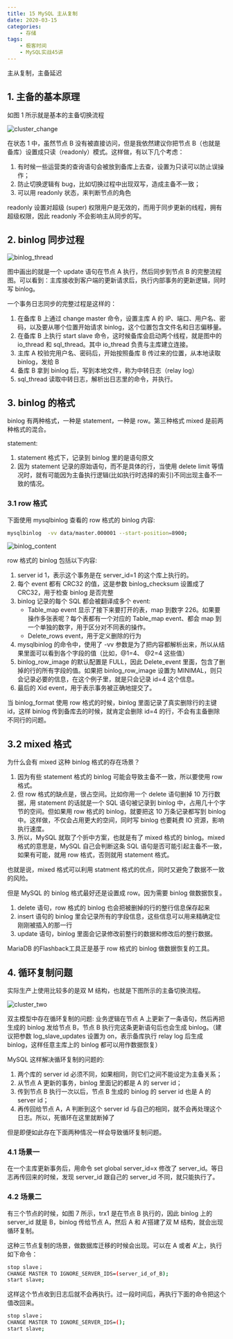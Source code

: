 ```yaml
---
title: 15 MySQL 主从复制
date: 2020-03-15
categories:
    - 存储
tags:
    - 极客时间
    - MySQL实战45讲
---
```


主从复制，主备延迟
<!-- more -->


## 1. 主备的基本原理
如图 1 所示就是基本的主备切换流程

![cluster_change](/images/mysql/MySQL45讲/cluster_change.png)

在状态 1 中，虽然节点 B 没有被直接访问，但是我依然建议你把节点 B（也就是备库）设置成只读（readonly）模式。这样做，有以下几个考虑：
1. 有时候一些运营类的查询语句会被放到备库上去查，设置为只读可以防止误操作；
2. 防止切换逻辑有 bug，比如切换过程中出现双写，造成主备不一致；
3. 可以用 readonly 状态，来判断节点的角色

readonly 设置对超级 (super) 权限用户是无效的，而用于同步更新的线程，拥有超级权限，因此 readonly 不会影响主从同步的写。

## 2. binlog 同步过程
![binlog_thread](/images/mysql/MySQL45讲/binlog_thread.png)

图中画出的就是一个 update 语句在节点 A 执行，然后同步到节点 B 的完整流程图。可以看到：主库接收到客户端的更新请求后，执行内部事务的更新逻辑，同时写 binlog。

一个事务日志同步的完整过程是这样的：
1. 在备库 B 上通过 change master 命令，设置主库 A 的 IP、端口、用户名、密码，以及要从哪个位置开始请求 binlog，这个位置包含文件名和日志偏移量。
2. 在备库 B 上执行 start slave 命令，这时候备库会启动两个线程，就是图中的 io_thread 和 sql_thread。其中 io_thread 负责与主库建立连接。
3. 主库 A 校验完用户名、密码后，开始按照备库 B 传过来的位置，从本地读取 binlog，发给 B
4. 备库 B 拿到 binlog 后，写到本地文件，称为中转日志（relay log）
5. sql_thread 读取中转日志，解析出日志里的命令，并执行。

## 3. binlog 的格式
binlog 有两种格式，一种是 statement，一种是 row。第三种格式 mixed 是前两种格式的混合。

statement:
1. statement 格式下，记录到 binlog 里的是语句原文
2. 因为 statement 记录的原始语句，而不是具体的行，当使用 delete limit 等情况时，就有可能因为主备执行逻辑(比如执行时选择的索引)不同出现主备不一致的情况。

### 3.1 row 格式
下面使用 mysqlbinlog 查看的 row 格式的 binlog 内容:

```bash 
mysqlbinlog  -vv data/master.000001 --start-position=8900;
```

![binlog_content](/images/mysql/MySQL45讲/binlog_content.png)

row 格式的 binlog 包括以下内容:
1. server id 1，表示这个事务是在 server_id=1 的这个库上执行的。
2. 每个 event 都有 CRC32 的值，这是参数 binlog_checksum 设置成了 CRC32，用于检查 binlog 是否完整
3. binlog 记录的每个 SQL 都会被翻译成多个 event:
	- Table_map event 显示了接下来要打开的表，map 到数字 226。如果要操作多张表呢？每个表都有一个对应的 Table_map event、都会 map 到一个单独的数字，用于区分对不同表的操作。
	- Delete_rows event，用于定义删除的行为
4.  mysqlbinlog 的命令中，使用了 -vv 参数是为了把内容都解析出来，所以从结果里面可以看到各个字段的值（比如，@1=4、 @2=4 这些值）
5. binlog_row_image 的默认配置是 FULL，因此 Delete_event 里面，包含了删掉的行的所有字段的值。如果把 binlog_row_image 设置为 MINIMAL，则只会记录必要的信息，在这个例子里，就是只会记录 id=4 这个信息。
6. 最后的 Xid event，用于表示事务被正确地提交了。

当 binlog_format 使用 row 格式的时候，binlog 里面记录了真实删除行的主键 id，这样 binlog 传到备库去的时候，就肯定会删除 id=4 的行，不会有主备删除不同行的问题。

## 3.2 mixed 格式
为什么会有 mixed 这种 binlog 格式的存在场景？
1. 因为有些 statement 格式的 binlog 可能会导致主备不一致，所以要使用 row 格式。
2. 但 row 格式的缺点是，很占空间。比如你用一个 delete 语句删掉 10 万行数据，用 statement 的话就是一个 SQL 语句被记录到 binlog 中，占用几十个字节的空间。但如果用 row 格式的 binlog，就要把这 10 万条记录都写到 binlog 中。这样做，不仅会占用更大的空间，同时写 binlog 也要耗费 IO 资源，影响执行速度。
3. 所以，MySQL 就取了个折中方案，也就是有了 mixed 格式的 binlog。mixed 格式的意思是，MySQL 自己会判断这条 SQL 语句是否可能引起主备不一致，如果有可能，就用 row 格式，否则就用 statement 格式。

也就是说，mixed 格式可以利用 statment 格式的优点，同时又避免了数据不一致的风险。

但是 MySQL 的 binlog 格式最好还是设置成 row。因为需要 binlog 做数据恢复。
1. delete 语句，row 格式的 binlog 也会把被删掉的行的整行信息保存起来
2. insert 语句的 binlog 里会记录所有的字段信息，这些信息可以用来精确定位刚刚被插入的那一行
3. update 语句，binlog 里面会记录修改前整行的数据和修改后的整行数据。

MariaDB 的Flashback工具正是基于 row 格式的 binlog 做数据恢复的工具。

## 4. 循环复制问题
实际生产上使用比较多的是双 M 结构，也就是下图所示的主备切换流程。

![cluster_two](/images/mysql/MySQL45讲/cluster_two.png)

双主模型中存在循环复制的问题: 业务逻辑在节点 A 上更新了一条语句，然后再把生成的 binlog 发给节点 B，节点 B 执行完这条更新语句后也会生成 binlog。（建议把参数 log_slave_updates 设置为 on，表示备库执行 relay log 后生成 binlog，这样任意主库上的 binlog 都可以用作数据恢复）

MySQL 这样解决循环复制的问题的:
1. 两个库的 server id 必须不同，如果相同，则它们之间不能设定为主备关系；
2. 从节点 A 更新的事务，binlog 里面记的都是 A 的 server id；
3. 传到节点 B 执行一次以后，节点 B 生成的 binlog 的 server id 也是 A 的 server id；
4. 再传回给节点 A，A 判断到这个 server id 与自己的相同，就不会再处理这个日志。所以，死循环在这里就断掉了

但是即便如此存在下面两种情况一样会导致循环复制问题。

### 4.1 场景一
在一个主库更新事务后，用命令 set global server_id=x 修改了 server_id。等日志再传回来的时候，发现 server_id 跟自己的 server_id 不同，就只能执行了。

### 4.2 场景二
有三个节点的时候，如图 7 所示，trx1 是在节点 B 执行的，因此 binlog 上的 server_id 就是 B，binlog 传给节点 A，然后 A 和 A’搭建了双 M 结构，就会出现循环复制。

这种三节点复制的场景，做数据库迁移的时候会出现。可以在 A 或者 A’上，执行如下命令：

```bash
stop slave；
CHANGE MASTER TO IGNORE_SERVER_IDS=(server_id_of_B);
start slave;
```

这样这个节点收到日志后就不会再执行。过一段时间后，再执行下面的命令把这个值改回来。

```bash
stop slave；
CHANGE MASTER TO IGNORE_SERVER_IDS=();
start slave;
```